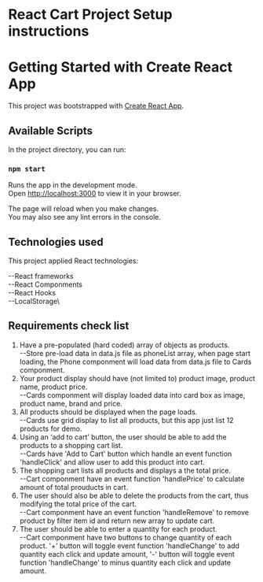 # React Cart Project Setup instructions

# Getting Started with Create React App

This project was bootstrapped with [Create React App](https://github.com/facebook/create-react-app).

## Available Scripts

In the project directory, you can run:

### `npm start`

Runs the app in the development mode.\
Open [http://localhost:3000](http://localhost:3000) to view it in your browser.

The page will reload when you make changes.\
You may also see any lint errors in the console.


## Technologies used

This project applied React technologies:


--React frameworks\
--React Componments\
--React Hooks\
--LocalStorage\

## Requirements check list
1. Have a pre-populated (hard coded) array of objects as products.\
   --Store pre-load data in data.js file as phoneList array, when page start loading, the Phone componment will load data from data.js file to Cards componment.
2. Your product display should have (not limited to) product image, product name, product price.\
   --Cards componment will display loaded data into card box as image, product name, brand and price.
3. All products should be displayed when the page loads.\
   --Cards use grid display to list all products, but this app just list 12 products for demo.
4. Using an ‘add to cart’ button, the user should be able to add the products to a shopping cart list.\
   --Cards have 'Add to Cart' button which handle an event function 'handleClick' and allow user to add this product into cart.
5. The shopping cart lists all products and displays a the total price.\
   --Cart componment have an event function 'handlePrice' to calculate amount of total prouducts in cart.
6. The user should also be able to delete the products from the cart, thus modifying the total price of the cart.\
   --Cart componment have an event function 'handleRemove' to remove product by filter item id and return new array to update cart.
7. The user should be able to enter a quantity for each product.\
   --Cart componment have two buttons to change quantity of each product. '+' button will toggle event function 'handleChange' to add quantity each click and update amount, '-' button will toggle event function 'handleChange' to minus quantity each click and update amount.